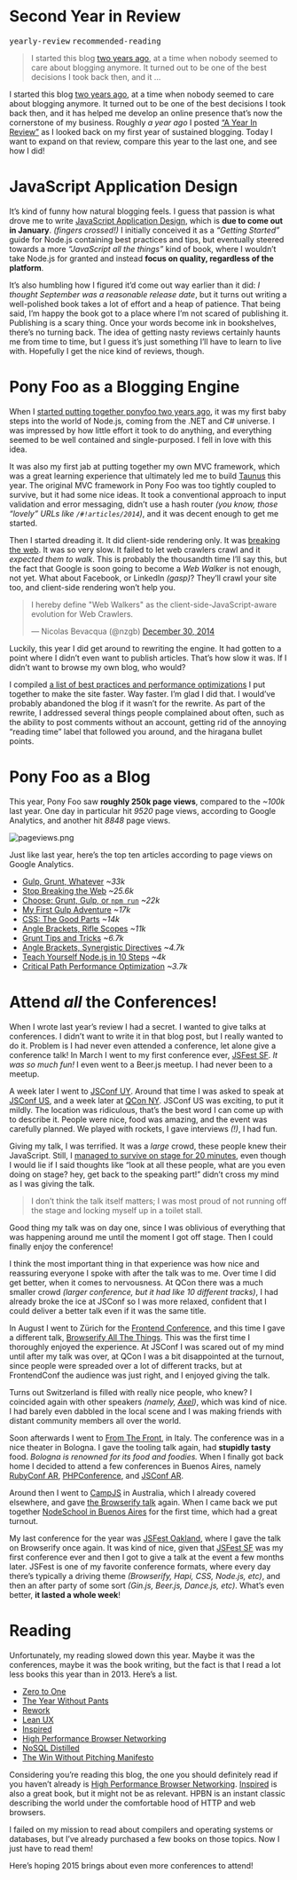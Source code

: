 <div></div>

<h1>Second Year in Review</h1>

<p><kbd>yearly-review</kbd> <kbd>recommended-reading</kbd></p>

<blockquote><p>I started this blog <a href="https://ponyfoo.com/articles/pony-foo-begins">two years ago</a>, at a time when nobody seemed to care about blogging anymore. It turned out to be one of the best decisions I took back then, and it &#x2026;</p></blockquote>

<div><p>I started this blog <a href="https://ponyfoo.com/articles/pony-foo-begins">two years ago</a>, at a time when nobody seemed to care about blogging anymore. It turned out to be one of the best decisions I took back then, and it has helped me develop an online presence that&#x2019;s now the cornerstone of my business. Roughly <em>a year ago</em> I posted <a href="https://ponyfoo.com/articles/a-year-in-review">&#x201C;A Year In Review&#x201D;</a> as I looked back on my first year of sustained blogging. Today I want to expand on that review, compare this year to the last one, and see how I did!</p></div>

<div></div>

<div><h1 id="javascript-application-design">JavaScript Application Design</h1> <p>It&#x2019;s kind of funny how natural blogging feels. I guess that passion is what drove me to write <a href="http://bevacqua.io/bf" target="_blank">JavaScript Application Design</a>, which is <strong>due to come out in January</strong>. <em>(fingers crossed!)</em> I initially conceived it as a <em>&#x201C;Getting Started&#x201D;</em> guide for Node.js containing best practices and tips, but eventually steered towards a more <em>&#x201C;JavaScript all the things&#x201D;</em> kind of book, where I wouldn&#x2019;t take Node.js for granted and instead <strong>focus on quality, regardless of the platform</strong>.</p> <p>It&#x2019;s also humbling how I figured it&#x2019;d come out way earlier than it did: <em>I thought September was a reasonable release date</em>, but it turns out writing a well-polished book takes a lot of effort and a heap of patience. That being said, I&#x2019;m happy the book got to a place where I&#x2019;m not scared of publishing it. Publishing is a scary thing. Once your words become ink in bookshelves, there&#x2019;s no turning back. The idea of getting nasty reviews certainly haunts me from time to time, but I guess it&#x2019;s just something I&#x2019;ll have to learn to live with. Hopefully I get the nice kind of reviews, though.</p></div>

<div><h1 id="pony-foo-as-a-blogging-engine">Pony Foo as a Blogging Engine</h1> <p>When I <a href="https://github.com/ponyfoo/ponyfoo/commit/774d3da4887dc9e776144f4287977a6ca172927e" target="_blank" aria-label="First commit to ponyfoo/ponyfoo on GitHub">started putting together ponyfoo two years ago</a>, it was my first baby steps into the world of Node.js, coming from the .NET and C# universe. I was impressed by how little effort it took to do anything, and everything seemed to be well contained and single-purposed. I fell in love with this idea.</p> <p>It was also my first jab at putting together my own MVC framework, which was a great learning experience that ultimately led me to build <a href="http://taunus.bevacqua.io/" target="_blank" aria-label="Taunus: Micro Isomorphic MVC Engine for Node.js">Taunus</a> this year. The original MVC framework in Pony Foo was too tightly coupled to survive, but it had some nice ideas. It took a conventional approach to input validation and error messaging, didn&#x2019;t use a hash router <em>(you know, those &#x201C;lovely&#x201D; URLs like <code class="md-code md-code-inline">/#!articles/2014</code>)</em>, and it was decent enough to get me started.</p> <p>Then I started dreading it. It did client-side rendering only. It was <a href="https://ponyfoo.com/articles/stop-breaking-the-web" aria-label="Stop Breaking the Web on Pony Foo">breaking the web</a>. It was so very slow. It failed to let web crawlers crawl and it <em>expected them to walk</em>. This is probably the thousandth time I&#x2019;ll say this, but the fact that Google is soon going to become a <em>Web Walker</em> is not enough, not yet. What about Facebook, or LinkedIn <em>(gasp)</em>? They&#x2019;ll crawl your site too, and client-side rendering won&#x2019;t help you.</p> <blockquote class="twitter-tweet"><p>I hereby define &quot;Web Walkers&quot; as the client-side-JavaScript-aware evolution for Web Crawlers.</p>&#x2014; Nicolas Bevacqua (@nzgb) <a href="https://twitter.com/nzgb/status/549938982197661696">December 30, 2014</a></blockquote> <p>Luckily, this year I did get around to rewriting the engine. It had gotten to a point where I didn&#x2019;t even want to publish articles. That&#x2019;s how slow it was. If I didn&#x2019;t want to browse my own blog, who would?</p> <p>I compiled <a href="https://ponyfoo.com/articles/critical-path-performance-optimization" aria-label="Critical Path Performance Optimization at Pony Foo">a list of best practices and performance optimizations</a> I put together to make the site faster. Way faster. I&#x2019;m glad I did that. I would&#x2019;ve probably abandoned the blog if it wasn&#x2019;t for the rewrite. As part of the rewrite, I addressed several things people complained about often, such as the ability to post comments without an account, getting rid of the annoying &#x201C;reading time&#x201D; label that followed you around, and the hiragana bullet points.</p> <h1 id="pony-foo-as-a-blog">Pony Foo as a Blog</h1> <p>This year, Pony Foo saw <strong>roughly 250k page views</strong>, compared to the <em>~100k</em> last year. One day in particular hit <em>9520</em> page views, according to Google Analytics, and another hit <em>8848</em> page views.</p> <p><img alt="pageviews.png" title="Screen Shot 2014-12-30 at 12.39.24.png" class="" src="https://i.imgur.com/bZHmLsl.png"></p> <p>Just like last year, here&#x2019;s the top ten articles according to page views on Google Analytics.</p> <ul> <li><a href="https://ponyfoo.com/articles/gulp-grunt-whatever">Gulp, Grunt, Whatever</a> <em>~33k</em></li> <li><a href="https://ponyfoo.com/articles/stop-breaking-the-web">Stop Breaking the Web</a> <em>~25.6k</em></li> <li><a href="https://ponyfoo.com/articles/choose-grunt-gulp-or-npm">Choose: Grunt, Gulp, or <code class="md-code md-code-inline">npm run</code></a> <em>~22k</em></li> <li><a href="https://ponyfoo.com/articles/my-first-gulp-adventure">My First Gulp Adventure</a> <em>~17k</em></li> <li><a href="https://ponyfoo.com/articles/css-the-good-parts">CSS: The Good Parts</a> <em>~14k</em></li> <li><a href="https://ponyfoo.com/articles/angle-brackets-rifle-scopes">Angle Brackets, Rifle Scopes</a> <em>~11k</em></li> <li><a href="https://ponyfoo.com/articles/grunt-tips-and-tricks">Grunt Tips and Tricks</a> <em>~6.7k</em></li> <li><a href="https://ponyfoo.com/articles/angle-brackets-synergistic-directives">Angle Brackets, Synergistic Directives</a> <em>~4.7k</em></li> <li><a href="https://ponyfoo.com/articles/teach-yourself-nodejs-in-10-steps">Teach Yourself Node.js in 10 Steps</a> <em>~4k</em></li> <li><a href="https://ponyfoo.com/articles/critical-path-performance-optimization">Critical Path Performance Optimization</a> <em>~3.7k</em></li> </ul> <h1 id="attend-all-the-conferences">Attend <em>all</em> the Conferences!</h1> <p>When I wrote last year&#x2019;s review I had a secret. I wanted to give talks at conferences. I didn&#x2019;t want to write it in that blog post, but I really wanted to do it. Problem is I had never even attended a conference, let alone give a conference talk! In March I went to my first conference ever, <a href="http://sf.jsfest.com/" target="_blank" aria-label="JSFest San Francisco March 2014">JSFest SF</a>. <em>It was so much fun!</em> I even went to a Beer.js meetup. I had never been to a meetup.</p> <p>A week later I went to <a href="http://jsconf.uy/" target="_blank" aria-label="JSConf Uruguay">JSConf UY</a>. Around that time I was asked to speak at <a href="http://2014.jsconf.us/" target="_blank" aria-label="JSConf US 2014">JSConf US</a>, and a week later at <a href="https://qconnewyork.com/ny2014/schedule-2014.html" target="_blank" aria-label="QCon NY 2014 Schedule">QCon NY</a>. JSConf US was exciting, to put it mildly. The location was ridiculous, that&#x2019;s the best word I can come up with to describe it. People were nice, food was amazing, and the event was carefully planned. We played with rockets, I gave interviews <em>(!)</em>, I had fun.</p> <p>Giving my talk, I was terrified. It was a <em>large</em> crowd, these people knew their JavaScript. Still, I <a href="https://www.youtube.com/watch?v=Y0DCZdAruvo" target="_blank" aria-label="Front End Ops Tooling">managed to survive on stage for 20 minutes</a>, even though I would lie if I said thoughts like &#x201C;look at all these people, what are you even doing on stage? hey, get back to the speaking part!&#x201D; didn&#x2019;t cross my mind as I was giving the talk.</p> <blockquote> <p>I don&#x2019;t think the talk itself matters; I was most proud of not running off the stage and locking myself up in a toilet stall.</p> </blockquote> <p>Good thing my talk was on day one, since I was oblivious of everything that was happening around me until the moment I got off stage. Then I could finally enjoy the conference!</p> <p>I think the most important thing in that experience was how nice and reassuring everyone I spoke with after the talk was to me. Over time I did get better, when it comes to nervousness. At QCon there was a much smaller crowd <em>(larger conference, but it had like 10 different tracks)</em>, I had already broke the ice at JSConf so I was more relaxed, confident that I could deliver a better talk even if it was the same title.</p> <p>In August I went to Z&#xFC;rich for the <a href="http://2014.frontendconf.ch/en/" target="_blank" aria-label="Frontend Conference Z&#xFC;rich">Frontend Conference</a>, and this time I gave a different talk, <a href="https://www.youtube.com/watch?v=uZ_1_fddWns" target="_blank" aria-label="Browserify All The Things">Browserify All The Things</a>. This was the first time I thoroughly enjoyed the experience. At JSConf I was scared out of my mind until after my talk was over, at QCon I was a bit disappointed at the turnout, since people were spreaded over a lot of different tracks, but at FrontendConf the audience was just right, and I enjoyed giving the talk.</p> <p>Turns out Switzerland is filled with really nice people, who knew? I coincided again with other speakers <em>(namely, <a href="http://twitter.com/rauschma" target="_blank" aria-label="Axel Rauschmayer on Twitter">Axel</a>)</em>, which was kind of nice. I had barely even dabbled in the local scene and I was making friends with distant community members all over the world.</p> <p>Soon afterwards I went to <a href="http://2014.fromthefront.it/" target="_blank" aria-label="From The Front 2014">From The Front</a>, in Italy. The conference was in a nice theater in Bologna. I gave the tooling talk again, had <strong>stupidly tasty</strong> food. <em>Bologna is renowned for its food and foodies.</em> When I finally got back home I decided to attend a few conferences in Buenos Aires, namely <a href="http://rubyconfargentina.org/index_en.html" target="_blank">RubyConf AR</a>, <a href="http://2014.phpconference.com.ar/" target="_blank">PHPConference</a>, and <a href="https://www.jsconfar.com/" target="_blank">JSConf AR</a>.</p> <p>Around then I went to <a href="http://campjs.com/" target="_blank">CampJS</a> in Australia, which I already covered elsewhere, and gave <a href="https://www.youtube.com/watch?v=uZ_1_fddWns" target="_blank" aria-label="Browserify All The Things">the Browserify talk</a> again. When I came back we put together <a href="http://nodeschool.io/buenosaires/" target="_blank" aria-label="NodeSchool BA website">NodeSchool in Buenos Aires</a> for the first time, which had a great turnout.</p> <p>My last conference for the year was <a href="http://oakland.jsfest.com/" target="_blank" aria-label="JSFest Oakland">JSFest Oakland</a>, where I gave the talk on Browserify once again. It was kind of nice, given that <a href="http://sf.jsfest.com/" target="_blank" aria-label="JSFest San Francisco March 2014">JSFest SF</a> was my first conference ever and then I got to give a talk at the event a few months later. JSFest is one of my favorite conference formats, where every day there&#x2019;s typically a driving theme <em>(Browserify, Hapi, CSS, Node.js, etc)</em>, and then an after party of some sort <em>(Gin.js, Beer.js, Dance.js, etc)</em>. What&#x2019;s even better, <strong>it lasted a whole week</strong>!</p> <h1 id="reading">Reading</h1> <p>Unfortunately, my reading slowed down this year. Maybe it was the conferences, maybe it was the book writing, but the fact is that I read a lot less books this year than in 2013. Here&#x2019;s a list.</p> <ul> <li><a href="http://www.amazon.com/Zero-One-Notes-Startups-Future/dp/0804139296" target="_blank">Zero to One</a></li> <li><a href="http://www.amazon.com/Year-Without-Pants-WordPress-com-Future/dp/1118660633" target="_blank">The Year Without Pants</a></li> <li><a href="http://www.amazon.com/Rework-Jason-Fried/dp/0307463745" target="_blank">Rework</a></li> <li><a href="http://www.amazon.com/Lean-UX-Applying-Principles-Experience/dp/1449311652" target="_blank">Lean UX</a></li> <li><a href="http://www.amazon.com/Inspired-Create-Products-Customers-Love/dp/0981690408" target="_blank">Inspired</a></li> <li><a href="http://www.amazon.com/High-Performance-Browser-Networking-performance/dp/1449344763" target="_blank">High Performance Browser Networking</a></li> <li><a href="http://www.amazon.com/NoSQL-Distilled-Emerging-Polyglot-Persistence/dp/0321826620" target="_blank">NoSQL Distilled</a></li> <li><a href="http://www.amazon.com/Win-Without-Pitching-Manifesto/dp/1605440043" target="_blank">The Win Without Pitching Manifesto</a></li> </ul> <p>Considering you&#x2019;re reading this blog, the one you should definitely read if you haven&#x2019;t already is <a href="http://www.amazon.com/High-Performance-Browser-Networking-performance/dp/1449344763" target="_blank">High Performance Browser Networking</a>. <a href="http://www.amazon.com/Inspired-Create-Products-Customers-Love/dp/0981690408" target="_blank">Inspired</a> is also a great book, but it might not be as relevant. HPBN is an instant classic describing the world under the comfortable hood of HTTP and web browsers.</p> <p>I failed on my mission to read about compilers and operating systems or databases, but I&#x2019;ve already purchased a few books on those topics. Now I just have to read them!</p> <p>Here&#x2019;s hoping 2015 brings about even more conferences to attend!</p></div>
